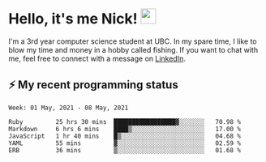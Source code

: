 
# Hello, it's me Nick! <img src="https://raw.githubusercontent.com/MartinHeinz/MartinHeinz/master/wave.gif" width="30px">

I'm a 3rd year computer science student at UBC. In my spare time, I like to blow my time and money in a hobby called fishing. If you want to chat with me, feel free to connect with a message on [LinkedIn](https://www.linkedin.com/in/nicholas-wong-a0a51510a/).

## ⚡️ My recent programming status
<!--START_SECTION:waka-->
```text
Week: 01 May, 2021 - 08 May, 2021

Ruby         25 hrs 30 mins  █████████████████▓░░░░░░░   70.98 % 
Markdown     6 hrs 6 mins    ████▒░░░░░░░░░░░░░░░░░░░░   17.00 % 
JavaScript   1 hr 40 mins    █▒░░░░░░░░░░░░░░░░░░░░░░░   04.68 % 
YAML         55 mins         ▓░░░░░░░░░░░░░░░░░░░░░░░░   02.59 % 
ERB          36 mins         ▒░░░░░░░░░░░░░░░░░░░░░░░░   01.68 % 
```
<!--END_SECTION:waka-->

